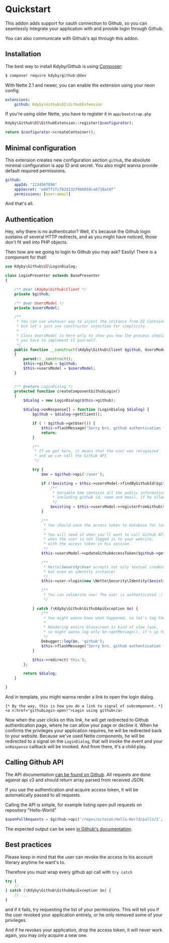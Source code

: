Quickstart
==========

This addon adds support for oauth connection to Github,
so you can seamlessly integrate your application with and provide login through Github.

You can also communicate with Github's api through this addon.



Installation
-----------

The best way to install Kdyby/Github is using  [Composer](http://getcomposer.org/):

```sh
$ composer require kdyby/github:@dev
```

With Nette 2.1 and newer, you can enable the extension using your neon config.

```yml
extensions:
	github: Kdyby\Github\DI\GithubExtension
```

If you're using older Nette, you have to register it in `app/bootstrap.php`

```php
Kdyby\Github\DI\GithubExtension::register($configurator);

return $configurator->createContainer();
```



Minimal configuration
---------------------

This extension creates new configuration section `github`, the absolute minimal configuration is app ID and secret.
You also might wanna provide default required permissions.

```yml
github:
	appId: "1234567890"
	appSecret: "e807f1fcf82d132f9bb018ca6738a19f"
	permissions: [user:email]
```

And that's all.



Authentication
--------------

Hey, why there is no authenticator? Well, it's because the Github login sustains of several HTTP redirects,
and as you might have noticed, those don't fit well into PHP objects.

Then how are we going to login to Github you may ask? Easily! There is a component for that!

```php
use Kdyby\Github\UI\LoginDialog;

class LoginPresenter extends BasePresenter
{

	/** @var \Kdyby\Github\Client */
	private $github;

	/** @var UsersModel */
	private $usersModel;

	/**
	 * You can use whatever way to inject the instance from DI Container,
	 * but let's just use constructor injection for simplicity.
	 *
	 * Class UsersModel is here only to show you how the process should work,
	 * you have to implement it yourself.
	 */
	public function __construct(\Kdyby\Github\Client $github, UsersModel $usersModel)
	{
		parent::__construct();
		$this->github = $github;
		$this->usersModel = $usersModel;
	}


	/** @return LoginDialog */
	protected function createComponentGithubLogin()
	{
		$dialog = new LoginDialog($this->github);

		$dialog->onResponse[] = function (LoginDialog $dialog) {
			$github = $dialog->getClient();

			if ( ! $github->getUser()) {
				$this->flashMessage("Sorry bro, github authentication failed.");
				return;
			}

			/**
			 * If we get here, it means that the user was recognized
			 * and we can call the Github API
			 */

			try {
				$me = $github->api('/user');

				if (!$existing = $this->usersModel->findByGithubId($github->getUser())) {
					/**
					 * Variable $me contains all the public information about the user
					 * including github id, name and email, if he allowed you to see it.
					 */
					$existing = $this->usersModel->registerFromGithub($me);
				}

				/**
				 * You should save the access token to database for later usage.
				 *
				 * You will need it when you'll want to call Github API,
				 * when the user is not logged in to your website,
				 * with the access token in his session.
				 */
				$this->usersModel->updateGithubAccessToken($github->getUser(), $github->getAccessToken());

				/**
				 * Nette\Security\User accepts not only textual credentials,
				 * but even an identity instance!
				 */
				$this->user->login(new \Nette\Security\Identity($existing->id, $existing->roles, $existing));

				/**
				 * You can celebrate now! The user is authenticated :)
				 */

			} catch (\Kdyby\Github\GithubApiException $e) {
				/**
				 * You might wanna know what happened, so let's log the exception.
				 *
				 * Rendering entire bluescreen is kind of slow task,
				 * so might wanna log only $e->getMessage(), it's up to you
				 */
				Debugger::log($e, 'github');
				$this->flashMessage("Sorry bro, github authentication failed hard.");
			}

			$this->redirect('this');
		};

		return $dialog;
	}

}
```

And in template, you might wanna render a link to open the login dialog.

```smarty
{* By the way, this is how you do a link to signal of subcomponent. *}
<a n:href="githubLogin-open!">Login using github</a>
```

Now when the user clicks on this link, he will get redirected to Github authentication page,
where he can allow your page or decline it. When he confirms the privileges your application requires,
he will be redirected back to your website. Because we've used Nette components,
he will be redirected to a signal on the `LoginDialog`, that will invoke the event
and your `onResponse` callback will be invoked. And from there, it's a child play.



Calling Github API
--------------------

The API documentation [can be found on Github](https://developer.github.com/v3/).
All requests are done against api v3 and should return array parsed from received JSON.

If you use the authentication and acquire access token, it will be automatically passed to all requests.

Calling the API is simple, for example listing open pull requests on repository "Hello-World"

```php
$openPullRequests = $github->api('/repos/octocat/Hello-World/pulls/1', array('state' => 'open'));
```

The expected output can be seen [in Github's documentation](https://developer.github.com/v3/pulls/#list-pull-requests).



Best practices
--------------

Please keep in mind that the user can revoke the access to his account literary anytime he want's to.

Therefore you must wrap every github api call with `try catch`

```php
try {
	// ...
} catch (\Kdyby\Github\GithubApiException $e) {
	// ...
}
```

and if it fails, try requesting the list of your permissions.
This will tell you if the user revoked your application entirely, or he only removed some of your privileges.

And if he revokes your application, drop the access token, it will never work again, you may only acquire a new one.
